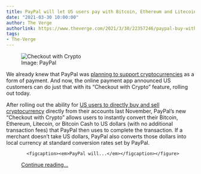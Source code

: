 ```yaml
---
title: PayPal will let US users pay with Bitcoin, Ethereum and Litecoin starting today
date: "2021-03-30 10:00:00"
author: The Verge
authorlink: https://www.theverge.com/2021/3/30/22357246/paypal-buy-with-bitcoin-litecoin-ethereum-crypto-checkout
tags:
- The-Verge
---
```

<figure>
      <img alt="Checkout with Crypto" src="https://cdn.vox-cdn.com/thumbor/cG5Fz3G-px2aRA9nLEoJvMnRwPQ=/116x7:3157x2034/1310x873/cdn.vox-cdn.com/uploads/chorus_image/image/69047265/Checkout_with_Crypto_image.0.png" />
        <figcaption>Image: PayPal</figcaption>
    </figure>

  <p id="FlSiSw">We already knew that PayPal was <a href="https://www.theverge.com/2020/10/21/21527288/paypal-cryptocurrency-support-buy-sell-venmo-bitcoin">planning to support cryptocurrencies</a> as a form of payment. And now, the online payment app announced US customers can do just that with its “Checkout with Crypto” feature, rolling out today.</p>
<p id="9YDTb3">After rolling out the ability for <a href="https://www.theverge.com/2020/11/12/21562771/paypal-cryptocurrency-buy-sell-bitcoin-ethereum-litecoin-us-users">US users to directly buy and sell cryptocurrency</a> directly from their accounts last November, PayPal’s new “Checkout with Crypto” allows users to instantly convert their Bitcoin, Ethereum, Litecoin, or Bitcoin Cash to US dollars (with no additional transaction fees) that PayPal then uses to complete the transaction. If a merchant doesn’t take US dollars, PayPal also converts those dollars into local currency at standard conversion rates set by PayPal. </p>
  <figure class="e-image">
        
      <figcaption><em>PayPal will...</em></figcaption></figure>
  <p>
    <a href="https://www.theverge.com/2021/3/30/22357246/paypal-buy-with-bitcoin-litecoin-ethereum-crypto-checkout">Continue reading&hellip;</a>
  </p>